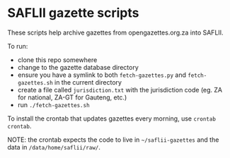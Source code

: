 # SAFLII gazette scripts

These scripts help archive gazettes from opengazettes.org.za into SAFLII.

To run:

* clone this repo somewhere
* change to the gazette database directory
* ensure you have a symlink to both ``fetch-gazettes.py`` and ``fetch-gazettes.sh`` in the current directory
* create a file called ``jurisdiction.txt`` with the jurisdiction code (eg. ZA for national, ZA-GT for Gauteng, etc.)
* run ``./fetch-gazettes.sh``

To install the crontab that updates gazettes every morning, use ``crontab crontab``.

NOTE: the crontab expects the code to live in ``~/saflii-gazettes`` and the data in ``/data/home/saflii/raw/``.
